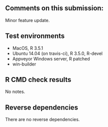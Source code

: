 ## Comments on this submission:
Minor feature update.

## Test environments
* MacOS, R 3.5.1
* Ubuntu 14.04 (on travis-ci), R 3.5.0, R-devel
* Appveyor Windows server, R patched
* win-builder

## R CMD check results

No notes.

## Reverse dependencies

There are no reverse dependencies.
